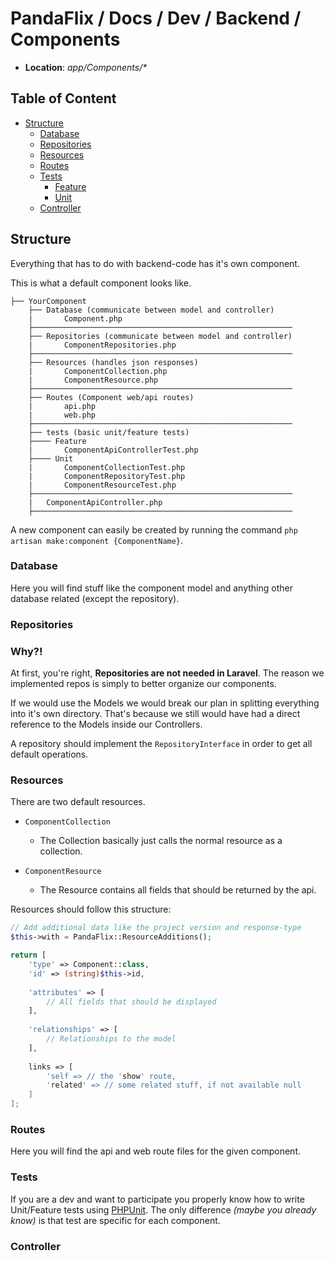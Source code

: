 # PandaFlix / Docs / Dev / Backend / Components

- **Location**: _app/Components/*_

## Table of Content
* [Structure](#structure)
    * [Database](#database)
    * [Repositories](#repositories)
    * [Resources](#resources)
    * [Routes](#routes)
    * [Tests](#tests)
        * [Feature](#feature)
        * [Unit](#unit)
    * [Controller](#controller)

## Structure
Everything that has to do with backend-code has it's own component.

This is what a default component looks like.
```
├── YourComponent
    ├── Database (communicate between model and controller)
    |       Component.php
    ├──────────────────────────────────────────────────────────
    ├── Repositories (communicate between model and controller)
    |       ComponentRepositories.php
    ├──────────────────────────────────────────────────────────
    ├── Resources (handles json responses)
    |       ComponentCollection.php
    |       ComponentResource.php
    ├──────────────────────────────────────────────────────────
    ├── Routes (Component web/api routes)
    |       api.php
    |       web.php
    ├──────────────────────────────────────────────────────────
    ├── tests (basic unit/feature tests)
    ├──── Feature
    |       ComponentApiControllerTest.php
    ├──── Unit
    |       ComponentCollectionTest.php
    |       ComponentRepositoryTest.php
    |       ComponentResourceTest.php
    ├──────────────────────────────────────────────────────────
    |   ComponentApiController.php
    ├──────────────────────────────────────────────────────────
```

A new component can easily be created by running the command
`php artisan make:component {ComponentName}`.

### Database
Here you will find stuff like the component model and anything other database related (except the repository).

### Repositories
### Why?!
At first, you're right, **Repositories are not needed in Laravel**.
The reason we implemented repos is simply to better organize our components.

If we would use the Models we would break our plan in splitting everything into it's own directory.
That's because we still would have had a direct reference to the Models inside our Controllers.

A repository should implement the `RepositoryInterface` in order to get all default operations.

### Resources
There are two default resources.
- `ComponentCollection`
    - The Collection basically just calls the normal resource as a collection.
    
- `ComponentResource`
    - The Resource contains all fields that should be returned by the api.

Resources should follow this structure:
```php
// Add additional data like the project version and response-type
$this->with = PandaFlix::ResourceAdditions();

return [
    'type' => Component::class,
    'id' => (string)$this->id,
    
    'attributes' => [
        // All fields that should be displayed
    ],
    
    'relationships' => [
        // Relationships to the model
    ],
    
    links => [
        'self => // the 'show' route,
        'related' => // some related stuff, if not available null
    ]
];
```

### Routes
Here you will find the api and web route files for the given component.

### Tests
If you are a dev and want to participate you properly know how to write Unit/Feature tests using [PHPUnit](https://phpunit.de/).
The only difference _(maybe you already know)_ is that test are specific for each component.

### Controller
